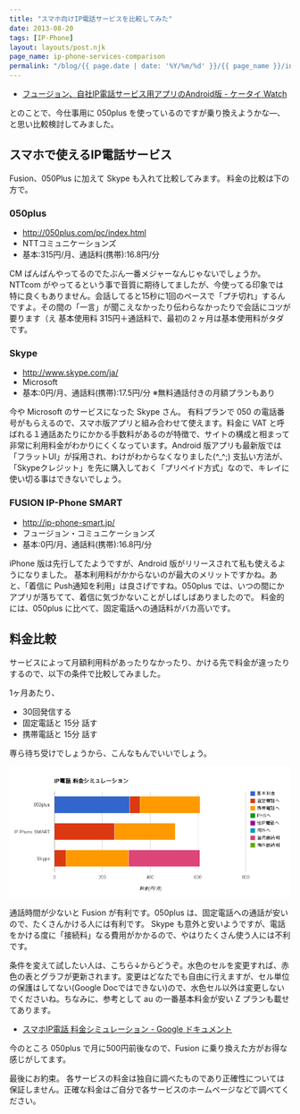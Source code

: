 ```yaml
---
title: "スマホ向けIP電話サービスを比較してみた"
date: 2013-08-20
tags: [IP-Phone]
layout: layouts/post.njk
page_name: ip-phone-services-comparison
permalink: "/blog/{{ page.date | date: '%Y/%m/%d' }}/{{ page_name }}/index.html"
---
```

* [フュージョン、自社IP電話サービス用アプリのAndroid版 - ケータイ Watch](http://k-tai.impress.co.jp/docs/news/20130820_611766.html)

とのことで、今仕事用に 050plus を使っているのですが乗り換えようかな―、と思い比較検討してみました。
<!--more-->
## スマホで使えるIP電話サービス

Fusion、050Plus に加えて Skype も入れて比較してみます。
料金の比較は下の方で。

### 050plus

* http://050plus.com/pc/index.html
* NTTコミュニケーションズ
* 基本:315円/月、通話料(携帯):16.8円/分

CM ばんばんやってるのでたぶん一番メジャーなんじゃないでしょうか。
NTTcom がやってるという事で音質に期待してましたが、今使ってる印象では特に良くもありません。会話してると15秒に1回のペースで「プチ切れ」するんですよ。その間の「一言」が聞こえなかったり伝わらなかったりで会話にコツが要ります（え
基本使用料 315円＋通話料で、最初の２ヶ月は基本使用料がタダです。

### Skype

* http://www.skype.com/ja/
* Microsoft
* 基本:0円/月、通話料(携帯):17.5円/分 ※無料通話付きの月額プランもあり


今や Microsoft のサービスになった Skype さん。
有料プランで 050 の電話番号がもらえるので、スマホ版アプリと組み合わせて使えます。料金に VAT と呼ばれる１通話あたりにかかる手数料があるのが特徴で、サイトの構成と相まって非常に利用料金がわかりにくくなっています。Android 版アプリも最新版では「フラットUI」が採用され、わけがわからなくなりました(^_^;)
支払い方法が、「Skypeクレジット」を先に購入しておく「プリペイド方式」なので、キレイに使い切る事はできないでしょう。

### FUSION IP-Phone SMART

* http://ip-phone-smart.jp/
* フュージョン・コミュニケーションズ
* 基本:0円/月、通話料(携帯):16.8円/分

iPhone 版は先行してたようですが、Android 版がリリースされて私も使えるようになりました。
基本利用料がかからないのが最大のメリットですかね。あと、「着信に Push通知を利用」は良さげですね。050plus では、いつの間にかアプリが落ちてて、着信に気づかないことがしばしばありましたので。
料金的には、050plus に比べて、固定電話への通話料がバカ高いです。

## 料金比較

サービスによって月額利用料があったりなかったり、かける先で料金が違ったりするので、以下の条件で比較してみました。

1ヶ月あたり、

* 30回発信する
* 固定電話と 15分 話す
* 携帯電話と 15分 話す

専ら待ち受けでしょうから、こんなもんでいいでしょう。

![img](/img/posts/comparision_ip_phone_services_01.png)

通話時間が少ないと Fusion が有利です。050plus は、固定電話への通話が安いので、たくさんかける人には有利です。
Skype も意外と安いようですが、電話をかける度に「接続料」なる費用がかかるので、やはりたくさん使う人には不利です。

条件を変えて試したい人は、こちら↓からどうぞ。水色のセルを変更すれば、赤色の表とグラフが更新されます。変更はどなたでも自由に行えますが、セル単位の保護はしてない(Google Docではできない)ので、水色セル以外は変更しないでくださいね。ちなみに、参考として au の一番基本料金が安い Z プランも載せてあります。

* [スマホIP電話 料金シミュレーション - Google ドキュメント](https://docs.google.com/spreadsheet/ccc?key=0AsXQVtRWN2mWdGFjS2s2d3ZKb1Jzbi16Z2hWVXduTVE#gid=0)

今のところ 050plus で月に500円前後なので、Fusion に乗り換えた方がお得な感じがしてます。

最後にお約束。
各サービスの料金は独自に調べたものであり正確性については保証しません。正確な料金はご自分で各サービスのホームページなどで調べてください。
